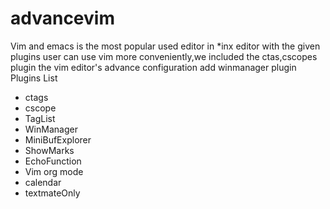 advancevim
==========
Vim and emacs is the most popular used editor in *inx editor
with the given plugins user can use vim more conveniently,we included the ctas,cscopes plugin
the vim editor's advance configuration
add winmanager plugin
Plugins List
- ctags
- cscope
- TagList
- WinManager
- MiniBufExplorer
- ShowMarks
- EchoFunction
- Vim org mode
- calendar
- textmateOnly
